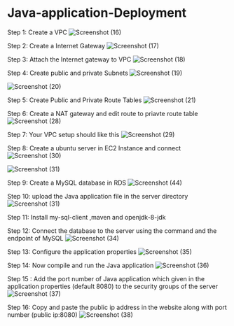 # Java-application-Deployment

Step 1: Create a VPC
![Screenshot (16)](https://github.com/user-attachments/assets/191037fb-e0e1-4cf8-bda5-04dd972a5a98)

Step 2: Create a Internet Gateway
![Screenshot (17)](https://github.com/user-attachments/assets/4695d54f-6c71-4170-9760-a026ba5fb4ee)

Step 3: Attach the Internet gateway to VPC
![Screenshot (18)](https://github.com/user-attachments/assets/2f623a64-979e-463f-b501-8796b04a88fe)

Step 4: Create public and private Subnets
![Screenshot (19)](https://github.com/user-attachments/assets/bd17b3f1-4e80-43f5-aa0e-074bd6dd9da4)

![Screenshot (20)](https://github.com/user-attachments/assets/0c651050-d3eb-4928-8995-70be53a21516)

Step 5: Create Public and Private Route Tables
![Screenshot (21)](https://github.com/user-attachments/assets/5cd71aea-a950-4d97-8c2e-810c40f5d595)

Step 6: Create a NAT gateway and edit route to priavte route table 
![Screenshot (28)](https://github.com/user-attachments/assets/0a861cc6-ef32-40ef-a982-fe99000e1320)

Step 7: Your VPC setup should like this 
![Screenshot (29)](https://github.com/user-attachments/assets/94a4d1ee-21b2-4ad4-ab8e-2a2c945f391c)

Step 8: Create a ubuntu server in EC2 Instance and connect
![Screenshot (30)](https://github.com/user-attachments/assets/f2000c68-5947-4def-8f9e-f17eea8a3d22)

![Screenshot (31)](https://github.com/user-attachments/assets/33bcd97c-8905-4dde-ae8e-c160c48ed1e4)

Step 9: Create a MySQL database in RDS 
![Screenshot (44)](https://github.com/user-attachments/assets/c7ff1e45-8a9e-4886-b91d-8bec4fa7dc86)

Step 10: upload the Java application file in the server directory 
![Screenshot (31)](https://github.com/user-attachments/assets/d0b3df08-79f3-4fe1-91c4-ab202d8104c2)

Step 11: Install my-sql-client ,maven and openjdk-8-jdk

Step 12: Connect the database to the server using the command and the endpoint of MySQL
![Screenshot (34)](https://github.com/user-attachments/assets/9f5b9374-ac22-4332-b691-277063044a88)

Step 13: Configure the application properties 
![Screenshot (35)](https://github.com/user-attachments/assets/1d741a2a-a4ca-44e9-94f8-c3cd844c4dec)

Step 14: Now compile and run the Java application
![Screenshot (36)](https://github.com/user-attachments/assets/213cf97c-6213-488d-b493-39511da91fc2)

Step 15 : Add the port number of Java application which given in the application properties (default 8080) to the security groups of the server
![Screenshot (37)](https://github.com/user-attachments/assets/bcc77177-6aa8-460d-b1d6-e62db2001bae)

Step 16: Copy and paste the public ip address in the website along with port number (public ip:8080)
![Screenshot (38)](https://github.com/user-attachments/assets/9ce7a300-12b1-41c0-b4b6-0b4de69ab2cd)














